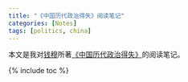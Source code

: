 ```yaml
---
title: "《中国历代政治得失》阅读笔记"
categories: [Notes]
tags: [politics, china]
---
```


本文是我对[钱穆](https://zh.wikipedia.org/wiki/%E9%8C%A2%E7%A9%86)所著[《中国历代政治得失》](https://book.douban.com/subject/11229072/)的阅读笔记。

{% include toc %}